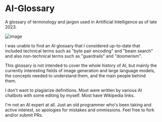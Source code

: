 # AI-Glossary
A glossary of terminology and jargon used in Aritificial Intelligence as of late 2023.

![image](https://github.com/hippietrail/AI-Glossary/assets/533619/8e5768f0-1bd3-4c6b-9e12-f50fe8e8807f)

I was unable to find an AI glossary that I considered up-to-date that included technical terms such as "byte pair encoding" and "beam search" and also non-technical terms such as "guardrails" and "doomerism".

This glossary is not intended to cover the whole history of  AI, but mainly the currently interesting fields of image generation and large language models, the concepts needed to understand them, and the main people behind them.

I don't want to plagiarize definitions. Most were written by various AI chatbots with some editing by myself. Most have Wikipedia links.

I'm not an AI expert at all. Just an old programmer who's been taking and active interest, so apologies for mistakes and ommissions. Feel free to fork and/or submit PRs.
